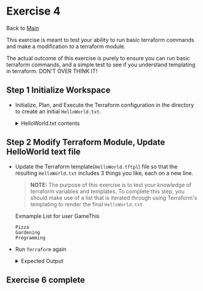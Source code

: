 # Exercise 4

Back to [Main](../README.md)

This exercise is meant to test your ability to run basic
 terraform commands and make a modification to a terraform module.

The actual outcome of this exercise is purely to ensure you can run
 basic terraform commands, and a simple test to see if you understand
 templating in terraform.  DON'T OVER THINK IT!

## Step 1 Initialize Workspace

+ Initialize, Plan, and Execute the Terraform configuration
  in the directory to create an initial `HelloWorld.txt`.

  <details>
  <summary>
  HelloWorld.txt contents
  </summary>

    ```Text
    Hello NONAME,

    Welcome to terraform templating!
    Can you list 3 things you like?

    Provide List here:


    - BonkeyWonkers

    ```

  </details>
  </p>

## Step 2 Modify Terraform Module, Update HelloWorld text file

+ Update the Terraform template(`HelloWorld.tftpl`) file so that the resulting `HelloWorld.txt`
  includes 3 things you like, each on a new line.

    > **NOTE:** The purpose of this exercise is to test your knowledge of
                terraform variables and templates.
                To complete this step, you should make use of a list that
                is iterated through using Terraform's
                templating to render the final `HelloWorld.txt`

    Exmample List for user GameThis

    ```text
    Pizza
    Gardening
    Programming
    ```

+ Run `Terraform` again
  <details>
  <summary>
  Expected Output
  </summary>

    ```text
    Hello GameThis,

    Welcome to terraform templating!
    Can you list 3 things you like?

    Provide List here:
    - Pizza
    - Gardening
    - Programming

    - BonkeyWonkers
    ```

  </details>

## Exercise 6 complete
